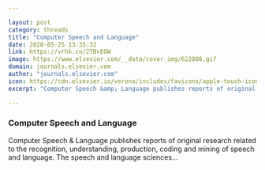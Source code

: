 ```yaml
---

layout: post
category: threads
title: "Computer Speech and Language"
date: 2020-05-25 13:35:32
link: https://vrhk.co/2TBvEGW
image: https://www.elsevier.com/__data/cover_img/622808.gif
domain: journals.elsevier.com
author: "journals.elsevier.com"
icon: https://cdn.elsevier.io/verona/includes/favicons/apple-touch-icon-57x57.png
excerpt: "Computer Speech &amp; Language publishes reports of original research related to the recognition, understanding, production, coding and mining of speech and language. The speech and language sciences..."

---
```


### Computer Speech and Language

Computer Speech &amp; Language publishes reports of original research related to the recognition, understanding, production, coding and mining of speech and language. The speech and language sciences...